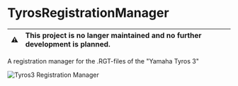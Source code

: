 # TyrosRegistrationManager

|:warning: | This project is no langer maintained and no further development is planned. |
|----------|:-------------------------------|


A registration manager for the .RGT-files of the "Yamaha Tyros 3"

![Tyros3 Registration Manager](https://image.jimcdn.com/app/cms/image/transf/dimension=1280x10000:format=jpg/path/s349acb612f87a48b/image/i068cc08af1f1c22c/version/1530742250/image.jpg)
